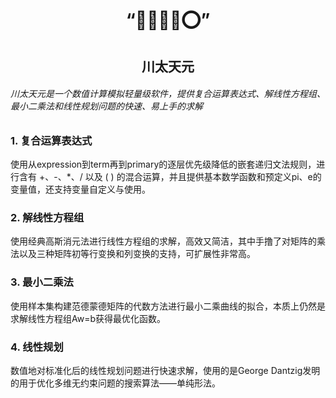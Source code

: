 #  <center>__“🛶🇹🇭🍬⭕️”__
## <center>__川太天元__
######  川太天元是一个数值计算模拟轻量级软件，提供复合运算表达式、解线性方程组、最小二乘法和线性规划问题的快速、易上手的求解
### 1. 复合运算表达式
使用从expression到term再到primary的逐层优先级降低的嵌套递归文法规则，进行含有 +、-、*、/ 以及 ( ) 的混合运算，并且提供基本数学函数和预定义pi、e的变量值，还支持变量自定义与使用。
### 2. 解线性方程组
使用经典高斯消元法进行线性方程组的求解，高效又简洁，其中手撸了对矩阵的乘法以及三种矩阵初等行变换和列变换的支持，可扩展性非常高。
### 3. 最小二乘法
使用样本集构建范德蒙德矩阵的代数方法进行最小二乘曲线的拟合，本质上仍然是求解线性方程组Aw=b获得最优化函数。
### 4. 线性规划
数值地对标准化后的线性规划问题进行快速求解，使用的是George Dantzig发明的用于优化多维无约束问题的搜索算法——单纯形法。